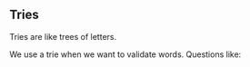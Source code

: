 
## Tries


Tries are like trees of letters.

We use a trie when we want to validate words. Questions like: 

 